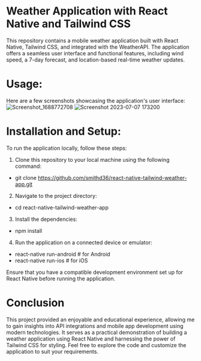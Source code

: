 # Weather Application with React Native and Tailwind CSS
This repository contains a mobile weather application built with React Native, Tailwind CSS, and integrated with the WeatherAPI. The application offers a seamless user interface and functional features, including wind speed, a 7-day forecast, and location-based real-time weather updates.

# Usage:
Here are a few screenshots showcasing the application's user interface:
![Screenshot_1688772708](https://github.com/smithd36/react-native-tailwind-weather-app/assets/90289165/264af480-7f78-4f82-ba71-afe88f140d48)
![Screenshot 2023-07-07 173200](https://github.com/smithd36/react-native-tailwind-weather-app/assets/90289165/2f1ea657-2786-4ce6-a73d-7b72709a4259)


# Installation and Setup:
To run the application locally, follow these steps:
1. Clone this repository to your local machine using the following command:
- git clone https://github.com/smithd36/react-native-tailwind-weather-app.git

2. Navigate to the project directory:
- cd react-native-tailwind-weather-app

3. Install the dependencies:
- npm install

4. Run the application on a connected device or emulator:
- react-native run-android  # for Android
- react-native run-ios      # for iOS

Ensure that you have a compatible development environment set up for React Native before running the application.

# Conclusion
This project provided an enjoyable and educational experience, allowing me to gain insights into API integrations and mobile app development using modern technologies. It serves as a practical demonstration of building a weather application using React Native and harnessing the power of Tailwind CSS for styling. Feel free to explore the code and customize the application to suit your requirements.
